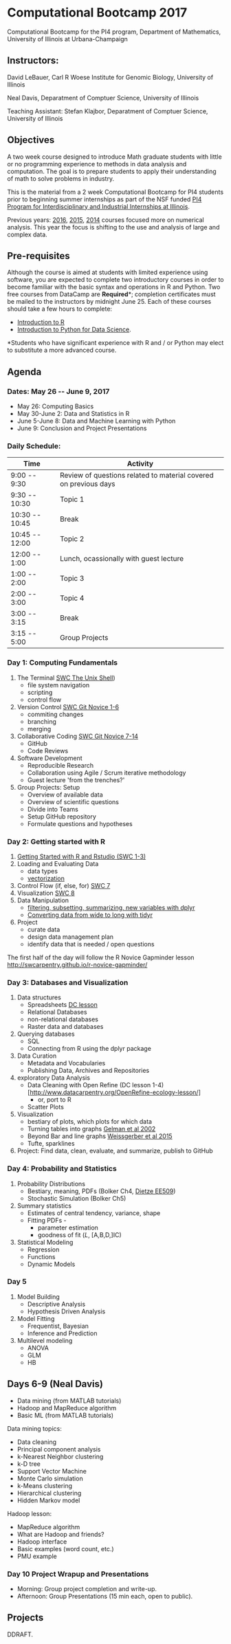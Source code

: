 # Computational Bootcamp 2017

Computational Bootcamp for the PI4 program, Department of Mathematics,  University of Illinois at Urbana-Champaign

## Instructors: 

David LeBauer, Carl R Woese Institute for Genomic Biology, University of Illinois

Neal Davis, Deparatment of Comptuer Science, University of Illinois

Teaching Assistant: Stefan Klajbor, Deparatment of Comptuer Science, University of Illinois

## Objectives

A two week course designed to introduce Math graduate students with little or no programming experience to methods in data analysis and computation. The goal is to prepare students to apply their understanding of math to solve problems in industry.

This is the material from a 2 week Computational Bootcamp for PI4 students prior to beginning summer internships as part of the NSF funded [PI4 Program for Interdisciplinary and Industrial Internships at Illinois](https://pi4.math.illinois.edu/). 

Previous years: [2016](http://www.math.uiuc.edu/~hirani/cbmg/index.html), [2015](http://math.illinois.edu/~shahkar2/cbmg/), [2014](http://www.math.uiuc.edu/~hirani/teaching/cbmgsu14) courses focused more on numerical analysis. This year the focus is shifting to the use and analysis of large and complex data.

## Pre-requisites

Although the course is aimed at students with limited experience using software, you are expected to complete two introductory courses in order to become familiar with the basic syntax and operations in R and Python. Two free courses from DataCamp are **Required***; completion certificates must be mailed to the instructors by midnight June 25. Each of these courses should take a few hours to complete: 
* [Introduction to R](https://www.datacamp.com/courses/free-introduction-to-r) 
* [Introduction to Python for Data Science](https://www.datacamp.com/courses/intro-to-python-for-data-science).

*Students who have significant experience with R and / or Python may elect to substitute a more advanced course.

## Agenda

### Dates: May 26 -- June 9, 2017

* May 26: Computing Basics
* May 30-June 2: Data and Statistics in R
* June 5-June 8: Data and Machine Learning with Python
* June 9: Conclusion and Project Presentations

### Daily Schedule:

| Time | Activity |
|---|---|
| 9:00 -- 9:30 | Review of questions related to material covered on previous days |
| 9:30 -- 10:30 | Topic 1 | 
| 10:30 -- 10:45 | Break | 
| 10:45 -- 12:00 | Topic 2 |
| 12:00 -- 1:00 | Lunch, ocassionally with guest lecture |
| 1:00 -- 2:00 | Topic 3 | 
| 2:00 -- 3:00 | Topic 4 |
| 3:00 -- 3:15 | Break | 
| 3:15 -- 5:00 | Group Projects | 

### Day 1: Computing Fundamentals

1. The Terminal [SWC The Unix Shell](http://swcarpentry.github.io/shell-novice/))
   * file system navigation
   * scripting
   * control flow
2. Version Control [SWC Git Novice 1-6](http://swcarpentry.github.io/git-novice/)
   * commiting changes
   * branching
   * merging
4.  Collaborative Coding [SWC Git Novice 7-14](http://swcarpentry.github.io/git-novice/)
    * GitHub
    * Code Reviews
3. Software Development
   * Reproducible Research
   * Collaboration using Agile / Scrum iterative methodology
   * Guest lecture 'from the trenches?'
5. Group Projects: Setup
   * Overview of available data
   * Overview of scientific questions 
   * Divide into Teams
   * Setup GitHub repository
   * Formulate questions and hypotheses

### Day 2: Getting started with R

1. [Getting Started with R and Rstudio (SWC 1-3)](http://swcarpentry.github.io/r-novice-gapminder/01-rstudio-intro/)
2. Loading and Evaluating Data
   * data types
   * [vectorization](http://swcarpentry.github.io/r-novice-gapminder/09-vectorization/)
3. Control Flow (if, else, for) [SWC 7](http://swcarpentry.github.io/r-novice-gapminder/07-control-flow/)
4. Visualization [SWC 8](http://swcarpentry.github.io/r-novice-gapminder/08-plot-ggplot2/)
5. Data Manipulation
   * [filtering, subsetting, summarizing, new variables with dplyr](http://swcarpentry.github.io/r-novice-gapminder/13-dplyr/)
   * [Converting data from wide to long with tidyr](http://swcarpentry.github.io/r-novice-gapminder/14-tidyr/)
6. Project 
   * curate data 
   * design data management plan
   * identify data that is needed / open questions


The first half of the day will follow the R Novice Gapminder lesson http://swcarpentry.github.io/r-novice-gapminder/

### Day 3: Databases and Visualization

1. Data structures
   * Spreadsheets [DC lesson](http://www.datacarpentry.org/spreadsheet-ecology-lesson/)
   * Relational Databases
   * non-relational databases
   * Raster data and databases
2. Querying databases
   * SQL
   * Connecting from R using the dplyr package
5. Data Curation
   * Metadata and Vocabularies
   * Publishing Data, Archives and Repositories
4. exploratory Data Analysis
   * Data Cleaning with Open Refine (DC lesson 1-4)[http://www.datacarpentry.org/OpenRefine-ecology-lesson/]
     * or, port to R
   * Scatter Plots
3. Visualization
   * bestiary of plots, which plots for which data
   * Turning tables into graphs [Gelman et al 2002](http://www.tandfonline.com/doi/abs/10.1198/000313002317572790)
   * Beyond Bar and line graphs [Weissgerber et al 2015](http://journals.plos.org/plosbiology/article?id=10.1371/journal.pbio.1002128)
   * Tufte, sparklines 
4. Project: Find data, clean, evaluate, and summarize, publish to GitHub

### Day 4: Probability and Statistics

1. Probability Distributions
   * Bestiary, meaning, PDFs (Bolker Ch4, [Dietze EE509](https://github.com/mdietze/EE509/blob/master/Exercise_02_Distributions.Rmd))
   * Stochastic Simulation (Bolker Ch5)
2. Summary statistics
   * Estimates of central tendency, variance, shape
   * Fitting PDFs - 
      * parameter estimation 
      * goodness of fit (_L_, [A,B,D,]IC)
3. Statistical Modeling
   * Regression
   * Functions
   * Dynamic Models

### Day 5

1. Model Building
   * Descriptive Analysis
   * Hypothesis Driven Analysis
4. Model Fitting 
   * Frequentist, Bayesian
   * Inference and Prediction
6. Multilevel modeling
   * ANOVA
   * GLM
   * HB
  
## Days 6-9 (Neal Davis)

- Data mining (from MATLAB tutorials)
- Hadoop and MapReduce algorithm
- Basic ML (from MATLAB tutorials)

Data mining topics:
- Data cleaning
- Principal component analysis
- k-Nearest Neighbor clustering
- k-D tree
- Support Vector Machine
- Monte Carlo simulation
- k-Means clustering
- Hierarchical clustering
- Hidden Markov model

Hadoop lesson:
- MapReduce algorithm
- What are Hadoop and friends?
- Hadoop interface
- Basic examples (word count, etc.)
- PMU example

### Day 10 Project Wrapup and Presentations

* Morning: Group project completion and write-up.
* Afternoon: Group Presentations (15 min each, open to public).

## Projects


<!-- adding Draft watermark http://stackoverflow.com/a/2486786/199217 -->
<style type="text/css">
#watermark {
  color: #d0d0d0;
  font-size: 50pt;
  -webkit-transform: rotate(-45deg);
  -moz-transform: rotate(-45deg);
  position: absolute;
  width: 100%;
  height: 100%;
  margin: -5;
  z-index: -1;
  left:-100px;
  top:-200px;
}
</style>


<p>DDRAFT.</p>
<div id="watermark">
<p>DRAFT.</p>
</div>
